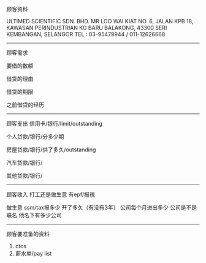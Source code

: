 顾客资料

ULTIMED SCIENTIFIC SDN. BHD. 
MR LOO WAI KIAT NO. 6, JALAN KPB 18, KAWASAN PERINDUSTRIAN KG BARU BALAKONG, 43300 SERI KEMBANGAN, SELANGOR TEL : 03-95479944 / 011-12626668

-----------------
顾客需求


要借的数额

借贷的理由

借贷的期限

之前借贷的经历


--------------
顾客支出
信用卡/银行/limit/outstanding


个人贷款/银行/分多少期

房屋贷款/银行/供了多久/outstanding

汽车贷款/银行/


其他贷款/银行/

-----------
顾客收入
打工还是做生意
有epf/报税

做生意 ssm/tax报多少
开了多久（有没有3年）
公司每个月进出多少
公司是不是联名
他名下有多少公司

-------
顾客要准备的资料
1. ctos
2. 薪水单/pay list




